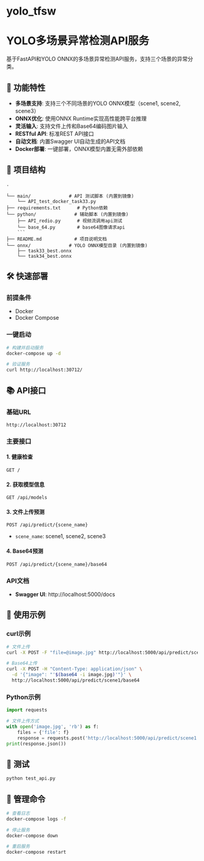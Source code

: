 # yolo_tfsw
# YOLO多场景异常检测API服务

基于FastAPI和YOLO ONNX的多场景异常检测API服务，支持三个场景的异常分类。

## 🚀 功能特性

- **多场景支持**: 支持三个不同场景的YOLO ONNX模型（scene1, scene2, scene3）
- **ONNX优化**: 使用ONNX Runtime实现高性能跨平台推理
- **灵活输入**: 支持文件上传和Base64编码图片输入
- **RESTful API**: 标准REST API接口
- **自动文档**: 内置Swagger UI自动生成的API文档
- **Docker部署**: 一键部署，ONNX模型内置无需外部依赖

## 📁 项目结构

```
.

└── main/              # API 测试脚本 (内置到镜像)
    └── API_test_docker_task33.py
├── requirements.txt      # Python依赖
└── python/              # 辅助脚本 (内置到镜像)
    ├── API_redio.py      # 视频流调用api测试
    └── base_64.py        # base64图像请求api
    ```
├── README.md            # 项目说明文档
└── onnx/              # YOLO ONNX模型目录 (内置到镜像)
    ├── task33_best.onnx
    └── task34_best.onnx
```

## 🛠️ 快速部署

### 前提条件
- Docker 
- Docker Compose 

### 一键启动
```bash
# 构建并启动服务
docker-compose up -d

# 验证服务
curl http://localhost:30712/
```

## 📚 API接口

### 基础URL
`http://localhost:30712`

### 主要接口

#### 1. 健康检查
```http
GET /
```

#### 2. 获取模型信息
```http
GET /api/models
```

#### 3. 文件上传预测
```http
POST /api/predict/{scene_name}
```
- `scene_name`: scene1, scene2, scene3

#### 4. Base64预测
```http
POST /api/predict/{scene_name}/base64
```

### API文档
- **Swagger UI**: http://localhost:5000/docs

## 📝 使用示例

### curl示例
```bash
# 文件上传
curl -X POST -F "file=@image.jpg" http://localhost:5000/api/predict/scene1

# Base64上传
curl -X POST -H "Content-Type: application/json" \
  -d '{"image": "'$(base64 -i image.jpg)'"}' \
  http://localhost:5000/api/predict/scene1/base64
```

### Python示例
```python
import requests

# 文件上传方式
with open('image.jpg', 'rb') as f:
    files = {'file': f}
    response = requests.post('http://localhost:5000/api/predict/scene1', files=files)
print(response.json())
```

## 🧪 测试
```bash
python test_api.py
```

## 🔧 管理命令
```bash
# 查看日志
docker-compose logs -f

# 停止服务
docker-compose down

# 重启服务
docker-compose restart
``` 

